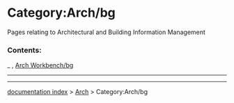 # Category:Arch/bg
Pages relating to Architectural and Building Information Management

### Contents:

_ , [Arch Workbench/bg](Arch_Workbench/bg.md)

_ _ _

---
[documentation index](../README.md) > [Arch](Category_Arch.md) > Category:Arch/bg
